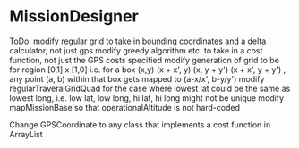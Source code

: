 # MissionDesigner

ToDo:
modify regular grid to take in bounding coordinates and a delta calculator, not just gps
modify greedy algorithm etc. to take in a cost function, not just the GPS costs specified
modify generation of grid to be for region [0,1] x [1,0] i.e. for a box (x,y) (x + x', y) (x, y + y') (x + x', y + y') , any point (a, b) within that box gets mapped to (a-x/x', b-y/y')
modify regularTraveralGridQuad for the case where lowest lat could be the same as lowest long, i.e. low lat, low long, hi lat, hi long might not be unique
modify mapMissionBase so that operationalAltitude is not hard-coded

Change GPSCoordinate to any class that implements a cost function in ArrayList<GPSCoordinate>

